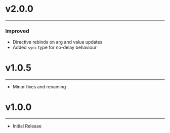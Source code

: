   
# v2.0.0
  ---
  ### Improved
  - Directive rebinds on arg and value updates
  - Added `sync` type for no-delay behaviour
# v1.0.5
  ---
  - Minor fixes and renaming
# v1.0.0
  ---
- Initial Release